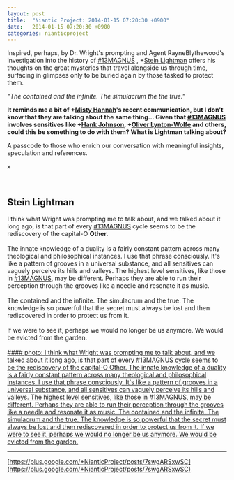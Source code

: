 ```yaml
---
layout: post
title:  "Niantic Project: 2014-01-15 07:20:30 +0900"
date:   2014-01-15 07:20:30 +0900
categories: nianticproject
---
```

Inspired, perhaps, by Dr. Wright's prompting and Agent RayneBlythewood's investigation into the history of  [#13MAGNUS](https://plus.google.com/s/%2313MAGNUS "") , +[Stein Lightman](https://plus.google.com/115238965157544465033 "") offers his thoughts on the great mysteries that travel alongside us through time, surfacing in glimpses only to be buried again by those tasked to protect them.

*"The contained and the infinite. The simulacrum the the true."*

**It reminds me a bit of ****+[Misty Hannah](https://plus.google.com/104253779462149704457 "")****'s recent communication, but I don't know that they are talking about the same thing... Given that  ****[#13MAGNUS](https://plus.google.com/s/%2313MAGNUS "")****  involves sensitives like ****+[Hank Johnson](https://plus.google.com/117792105926525258257 "")****, ****+[Oliver Lynton-Wolfe](https://plus.google.com/108200572857719809031 "")**** and others, could this be something to do with them? What is Lightman talking about?**

A passcode to those who enrich our conversation with meaningful insights, speculation and references.

x<div class="shared"><br /><h2>Stein Lightman</h2>I think what Wright was prompting me to talk about, and we talked about it long ago, is that part of every <a rel="nofollow" class="ot-hashtag" href="https://plus.google.com/s/%2313MAGNUS">#13MAGNUS</a> cycle seems to be the rediscovery of the capital-O <b>Other.</b><br /><br />The innate knowledge of a duality is a fairly constant pattern across many theological and philosophical instances. I use that phrase consciously. It's like a pattern of grooves in a universal substance, and all sensitives can vaguely perceive its hills and valleys. The highest level sensitives, like those in <a rel="nofollow" class="ot-hashtag" href="https://plus.google.com/s/%2313MAGNUS">#13MAGNUS</a>, may be different. Perhaps they are able to run their perception through the grooves like a needle and resonate it as music.<br /><br />The contained and the infinite. The simulacrum and the true. The knowledge is so powerful that the secret must always be lost and then rediscovered in order to protect us from it.<br /><br />If we were to see it, perhaps we would no longer be us anymore. We would be evicted from the garden.<br /><br /></div>
[#### photo: I think what Wright was prompting me to talk about, and we talked about it long ago, is that part of every #13MAGNUS cycle seems to be the rediscovery of the capital-O Other.
The innate knowledge of a duality is a fairly constant pattern across many theological and philosophical instances. I use that phrase consciously. It's like a pattern of grooves in a universal substance, and all sensitives can vaguely perceive its hills and valleys. The highest level sensitives, like those in #13MAGNUS, may be different. Perhaps they are able to run their perception through the grooves like a needle and resonate it as music.
The contained and the infinite. The simulacrum and the true. The knowledge is so powerful that the secret must always be lost and then rediscovered in order to protect us from it.
If we were to see it, perhaps we would no longer be us anymore. We would be evicted from the garden.](https://lh6.googleusercontent.com/-xdrBs6BMlV0/UtW2tMFEWfI/AAAAAAAAAig/9lQAjSXB2Ns/w600-h600/Other.png "")
- - -
[https://plus.google.com/+NianticProject/posts/7swgARSxwSC](https://plus.google.com/+NianticProject/posts/7swgARSxwSC)
